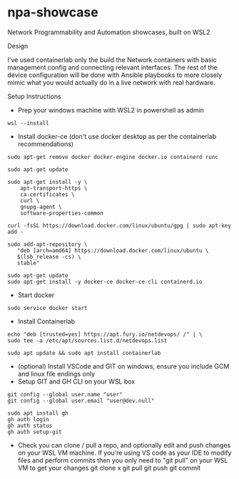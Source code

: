 # npa-showcase
Network Programmability and Automation showcases, built on WSL2

Design

I've used containerlab only the build the Network containers with basic management config and connecting relevant interfaces. The rest of the device configuration will be done with Ansible playbooks to more closely mimic what you would actually do in a live network with real hardware.

Setup Instructions

- Prep your windows machine with WSL2 in powershell as admin
```
wsl --install
```

- Install docker-ce (don't use docker desktop as per the containerlab recommendations)
```
sudo apt-get remove docker docker-engine docker.io containerd runc

sudo apt-get update

sudo apt-get install -y \
    apt-transport-https \
    ca-certificates \
    curl \
    gnupg-agent \
    software-properties-common

curl -fsSL https://download.docker.com/linux/ubuntu/gpg | sudo apt-key add -

sudo add-apt-repository \
   "deb [arch=amd64] https://download.docker.com/linux/ubuntu \
   $(lsb_release -cs) \
   stable"

sudo apt-get update
sudo apt-get install -y docker-ce docker-ce-cli containerd.io
```

- Start docker
```
sudo service docker start
```

- Install Containerlab
```
echo "deb [trusted=yes] https://apt.fury.io/netdevops/ /" | \
sudo tee -a /etc/apt/sources.list.d/netdevops.list

sudo apt update && sudo apt install containerlab
```

- (optional) Install VSCode and GIT on windows, ensure you include GCM and linux file endings only
- Setup GIT and GH CLI on your WSL box
```
git config --global user.name "user"
git config --global user.email "user@dev.null"

sudo apt install gh
gh auth login
gh auth status
gh auth setup-git
```

- Check you can clone / pull a repo, and optionally edit and push changes on your WSL VM machine. If you're using VS code as your IDE to modify files and perform commits then you only need to "git pull" on your WSL VM to get your changes
git clone x
git pull 
git push 
git commit 